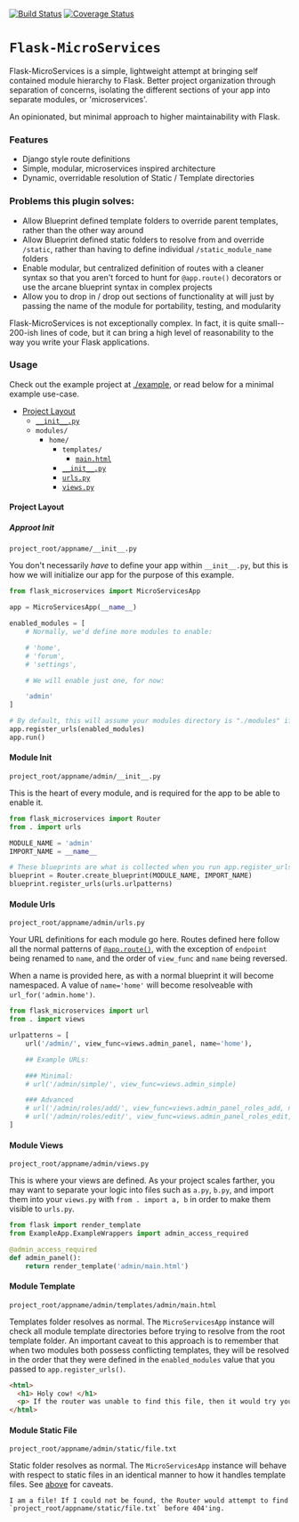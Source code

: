 [![Build Status](https://travis-ci.org/NoiSek/Flask-MicroServices.svg?branch=master)](https://travis-ci.org/NoiSek/Flask-MicroServices)
[![Coverage Status](https://coveralls.io/repos/github/NoiSek/Flask-MicroServices/badge.svg?branch=master)](https://coveralls.io/github/NoiSek/Flask-MicroServices?branch=master)

# `Flask-MicroServices`

Flask-MicroServices is a simple, lightweight attempt at bringing self contained module hierarchy to Flask. Better project organization through separation of concerns, isolating the different sections of your app into separate modules, or 'microservices'.

An opinionated, but minimal approach to higher maintainability with Flask.


### Features

- Django style route definitions
- Simple, modular, microservices inspired architecture
- Dynamic, overridable resolution of Static / Template directories


### Problems this plugin solves:

- Allow Blueprint defined template folders to override parent templates, rather than the other way around
- Allow Blueprint defined static folders to resolve from and override `/static`, rather than having to define individual `/static_module_name` folders
- Enable modular, but centralized definition of routes with a cleaner syntax so that you aren't forced to hunt for `@app.route()` decorators or use the arcane blueprint syntax in complex projects
- Allow you to drop in / drop out sections of functionality at will just by passing the name of the module for portability, testing, and modularity

Flask-MicroServices is not exceptionally complex. In fact, it is quite small-- 200-ish lines of code, but it can bring a high level of reasonability to the way you write your Flask applications.


### Usage

Check out the example project at [./example](example), or read below for a minimal example use-case.

- [Project Layout](#project-layout)
  - [`__init__.py`](#approot-init)
  - `modules/`
    - `home/`
      - `templates/`
        - [`main.html`](#module-template)
      - [`__init__.py`](#module-init)
      - [`urls.py`](#module-urls)
      - [`views.py`](#module-views)

#### Project Layout

##### Approot Init

`project_root/appname/__init__.py`


You don't necessarily *have* to define your app within `__init__.py`, but this is how we will initialize our app for the purpose of this example.

```python
from flask_microservices import MicroServicesApp

app = MicroServicesApp(__name__)

enabled_modules = [
    # Normally, we'd define more modules to enable:

    # 'home',
    # 'forum',
    # 'settings',

    # We will enable just one, for now:

    'admin'
]

# By default, this will assume your modules directory is "./modules" if a second argument is not provided.
app.register_urls(enabled_modules)
app.run()
```

#### Module Init

`project_root/appname/admin/__init__.py`


This is the heart of every module, and is required for the app to be able to enable it.

```python
from flask_microservices import Router
from . import urls

MODULE_NAME = 'admin'
IMPORT_NAME = __name__

# These blueprints are what is collected when you run app.register_urls()
blueprint = Router.create_blueprint(MODULE_NAME, IMPORT_NAME)
blueprint.register_urls(urls.urlpatterns)
```

#### Module Urls

`project_root/appname/admin/urls.py`


Your URL definitions for each module go here. Routes defined here follow all the normal patterns of [`@app.route()`](http://flask.pocoo.org/docs/0.12/api/#url-route-registrations), with the exception of `endpoint` being renamed to `name`, and the order of `view_func` and `name` being reversed.

When a name is provided here, as with a normal blueprint it will become namespaced. A value of `name='home'` will become resolveable with `url_for('admin.home')`.

```python
from flask_microservices import url
from . import views

urlpatterns = [
    url('/admin/', view_func=views.admin_panel, name='home'),

    ## Example URLs:

    ### Minimal:
    # url('/admin/simple/', view_func=views.admin_simple)

    ### Advanced
    # url('/admin/roles/add/', view_func=views.admin_panel_roles_add, name='role_add', methods=['GET', 'POST']),
    # url('/admin/roles/edit/', view_func=views.admin_panel_roles_edit, name='role_edit', methods=['GET', 'POST']),
]
```

#### Module Views

`project_root/appname/admin/views.py`

This is where your views are defined. As your project scales farther, you may want to separate your logic into files such as `a.py`, `b.py`, and import them into your `views.py` with `from . import a, b` in order to make them visible to `urls.py`.

```python
from flask import render_template
from ExampleApp.ExampleWrappers import admin_access_required

@admin_access_required
def admin_panel():
    return render_template('admin/main.html')
```

#### Module Template

`project_root/appname/admin/templates/admin/main.html`

Templates folder resolves as normal. The `MicroServicesApp` instance will check all module template directories before trying to resolve from the root template folder. An important caveat to this approach is to remember that when two modules both possess conflicting templates, they will be resolved in the order that they were defined in the `enabled_modules` value that you passed to `app.register_urls()`.

```html
<html>
  <h1> Holy cow! </h1>
  <p> If the router was unable to find this file, then it would try your root level templates folder at `project_root/appname/templates/admin/main.html` before failing.</p>
</html>
```

#### Module Static File

`project_root/appname/admin/static/file.txt`

Static folder resolves as normal. The `MicroServicesApp` instance will behave with respect to static files in an identical manner to how it handles template files. See [above](#module-views) for caveats.

```
I am a file! If I could not be found, the Router would attempt to find `project_root/appname/static/file.txt` before 404'ing.
```
